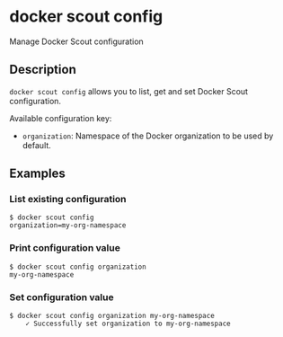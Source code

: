 # docker scout config

<!---MARKER_GEN_START-->
Manage Docker Scout configuration


<!---MARKER_GEN_END-->

## Description

`docker scout config` allows you to list, get and set Docker Scout configuration.

Available configuration key:

- `organization`: Namespace of the Docker organization to be used by default.

## Examples

### List existing configuration

```console
$ docker scout config
organization=my-org-namespace
```

### Print configuration value

```console
$ docker scout config organization
my-org-namespace
```

### Set configuration value

```console
$ docker scout config organization my-org-namespace
    ✓ Successfully set organization to my-org-namespace
```
